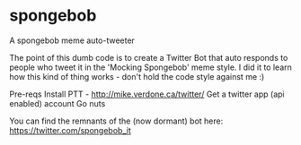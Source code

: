 # spongebob
A spongebob meme auto-tweeter

The point of this dumb code is to create a Twitter Bot that auto responds to people who tweet it in the 'Mocking Spongebob' meme style. I did it to learn how this kind of thing works - don't hold the code style against me :)


Pre-reqs
Install PTT - http://mike.verdone.ca/twitter/ 
Get a twitter app (api enabled) account
Go nuts


You can find the remnants of the (now dormant) bot here: https://twitter.com/spongebob_it
